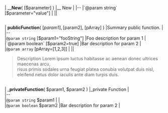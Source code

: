 
| ____New__( [$parameter] )	|__ New	|  
|--  
|`@param string` [$parameter="value"]	|	||  

##  

| __publicFunction__( [$param1], [$param2], [pArray] )	|Summary public function.	|  
|--  
|`@param string` [$param1="fooString"]	|Foo description for param 1	|  
|`@param boolean` [$param2=true]	|Bar description for param 2	|  
|`@param array` [pArray=[1,2,3]]	|	||  
>Description Lorem ipsum luctus habitasse ac aenean donec ultrices maecenas arcu,  
   risus primis sodales urna feugiat platea conubia volutpat duis nisl,  
   eleifend netus dolor iaculis ante diam turpis duis.  

##  

| ___privateFunction__( $param1, $param2 )	|_private Function	|  
|--  
|`@param string` $param1	|	|  
|`@param boolean` $param2	|Bar description for param 2	|  

##  




  